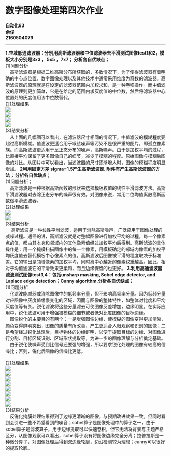 # 数字图像处理第四次作业 
**自动化63  
余俊  
2160504079**  
***  
**1.空域低通滤波器：分别用高斯滤波器和中值滤波器去平滑测试图像test1和2，模板大小分别是3x3 ， 5x5 ，7x7； 分析各自优缺点；**   
(1)问题分析  
 &emsp;高斯滤波器是根据二维高斯分布所获取的，多数情况下，为了使得滤波器有着明确的中心点位置，数字图像处理以及其他技术中通常采用维度为奇数的滤波器。高斯滤波器的原理就是在设定的滤波器范围内加权求和，是一种卷积操作。而中值滤波的原理则更加简单，它是在给定的范围内求灰度值的中位数，然后将滤波器中心位置处的灰度值用该中位数替代。  
(2)处理结果  
![](https://raw.githubusercontent.com/Yujun1212/hw4/master/4.1.1.bmp)  
![](https://raw.githubusercontent.com/Yujun1212/hw4/master/4.1.2.bmp)  
![](https://raw.githubusercontent.com/Yujun1212/hw4/master/4.1.3.bmp)  
![](https://raw.githubusercontent.com/Yujun1212/hw4/master/4.1.4.bmp)    
(3)结果分析  
 &emsp;从上面的几幅图可以看出，在滤波器尺寸相同的情况下，中值滤波的模糊程度要超过高斯模糊。值滤波更适合用于椒盐噪声等污染不是很严重的图片，即孤立像素族。而高斯滤波更适用于呈正态分布的噪声，高斯噪声。由于是加权平均的过程，比直接平均保留了更多图像自己的细节，减少了模糊的程度。原始图像与模糊后图像的对比。从图片中可以看出，当滤波器的尺寸逐渐增大时，图像的模糊程度明显增加。 
**2利用固定方差 sigma=1.5产生高斯滤波器. 附件有产生高斯滤波器的方法； 分析各自优缺点；**   
(1)问题分析；  
 &emsp;高斯滤波是一种根据高斯函数的形状来选择模板权值的线性平滑滤波方法。高斯平滑滤波器对去除正态分布的噪声很有效。对图像来说，常用二位均值离散高斯函数做平滑滤波器。  
(2)处理结果   
![](https://raw.githubusercontent.com/Yujun1212/hw4/master/4.2.1.bmp)  
![](https://raw.githubusercontent.com/Yujun1212/hw4/master/4.2.2.bmp)   
(3)结果分析  
 &emsp; 高斯滤波是一种线性平滑滤波，适用于消除高斯噪声，广泛应用于图像处理的减噪过程。通俗的讲，高斯滤波就是对整幅图像进行加权平均的过程，每一个像素点的值，都由其本身和邻域内的其他像素值经过加权平均后得到。高斯滤波的具体操作是：用一个掩模扫描图像中的每一个像素，用模板确定的邻域内像素的加权平均灰度值去替代模板中心像素点的值。高斯滤波后图像被平滑的程度取决于标准差。它的输出是领域像素的加权平均，同时离中心越近的像素权重越高。因此，相对于均值滤波它的平滑效果更柔和，而且边缘保留的也更好。
**3.利用高通滤波器滤波测试图像test3,4：包括unsharp masking, Sobel edge detector, and Laplace edge detection；Canny algorithm.分析各自优缺点；**   
(1)问题分析  
 &emsp;化滤波能减弱或消除图像中的低频率分量，但不影响高频率分量。因为低频分量对应图像中灰度值缓慢变化的区域，因而与图像的整体特性，如整体对比度和平均灰度值等有关。锐化滤波将这些分量滤去可使图像反差增加，边缘明显。在实际应用中，锐化滤波可用于增强被模糊的细节或者低对比度图像的目标边缘。<br/>
&emsp;图像锐化的主要目的有两个：一是增强图像边缘，使模糊的图像变得更加清晰，颜色变得鲜明突出，图像的质量有所改善，产生更适合人眼观察和识别的图像；二是希望经过锐化处理后，目标物体的边缘鲜明，以便于提取目标的边缘、对图像进行分割、目标区域识别、区域形状提取等，为进一步的图像理解与分析奠定基础。<br/>
&emsp;由于锐化使噪声受到比信号还要强的增强，所以要求锐化处理的图像有较高的信噪比；否则，锐化后图像的信噪比更低。<br/>  
(2)处理结果  
![](https://raw.githubusercontent.com/Yujun1212/hw4/master/4.3.1.bmp)  
![](https://raw.githubusercontent.com/Yujun1212/hw4/master/4.3.2.bmp)  
![](https://raw.githubusercontent.com/Yujun1212/hw4/master/4.3.3.bmp)  
![](https://raw.githubusercontent.com/Yujun1212/hw4/master/4.3.4.bmp)   
![](https://raw.githubusercontent.com/Yujun1212/hw4/master/4.3.5.bmp)  
![](https://raw.githubusercontent.com/Yujun1212/hw4/master/4.3.6.bmp)  
![](https://raw.githubusercontent.com/Yujun1212/hw4/master/4.3.7.bmp)  
![](https://raw.githubusercontent.com/Yujun1212/hw4/master/4.3.8.bmp)    
(3)结果分析   
 &emsp;反锐化掩膜处理结果得到了边缘更清晰的图像，与预期改进效果一致。但同时看到会引进一些不希望看到的噪音；sobel算子是图像处理中的算子之一，由于sobel算子是滤波算子，用于边缘提取可以快速卷积，但它无法将背景与主题严格区分，从图像观察可以看出，sobel算子没有将图像边缘完全分离；拉普拉斯是一种微分算子，对图像处理后得到双边缘轮廓，边沿检测较为理想；canny可以很好的提取轮廓。
   
  
